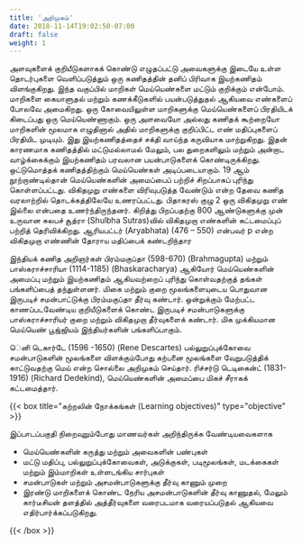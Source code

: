```yaml
---
title: 'அறிமுகம்'
date: 2018-11-14T19:02:50-07:00
draft: false
weight: 1
---
```






அளவுகளைக் குறியீடுகளாகக் கொண்டு எழுதப்பட்டு அவைகளுக்கு இடையே உள்ள தொடர்புகளை
வெளிப்படுத்தும் ஒரு கணிதத்தின் தனிப் பிரிவாக இயற்கணிதம் விளங்குகிறது. இந்த வகுப்பில் மாறிகள்
மெய்யெண்களை மட்டும் குறிக்கும் என்போம். மாறிகளை கையாளுதல் மற்றும் கணக்கீடுகளில் 
பயன்படுத்துதல் ஆகியவை எண்களைப் போலவே அமைகிறது. ஒரு கோவையிலுள்ள மாறிகளுக்கு 
மெய்யெண்களைப் பிரதியிடக் கிடைப்பது ஒரு மெய்யெண்ணாகும். ஒரு அளவையோ அல்லது கணிதக் 
கூற்றையோ மாறிகளின் மூலமாக எழுதினால் அதில் மாறிகளுக்கு குறிப்பிட்ட எண் மதிப்புகளைப்
பிரதியிட முடியும். இது இயற்கணிதத்தைச் சக்தி வாய்ந்த கருவியாக மாற்றுகிறது. இதன் காரணமாக 
கணிதத்தில் மட்டுமல்லாமல் மேலும், பல துறைகளிலும் மற்றும் அன்றாட வாழ்க்கைக்கும் இயற்கணிதம் 
பரவலான பயன்பாடுகளைக் கொண்டிருக்கிறது. ஒட்டுமொத்தக் கணிதத்திற்கும் மெய்யெண்கள்
அடிப்படையாகும். 19 ஆம் நூற்றாண்டில்தான் மெய்யெண்களின் அமைப்பைப் பற்றிச் சிறப்பாகப் புரிந்து 
கொள்ளப்பட்டது. விகிதமுறு எண்களை விரிவுபடுத்த வேண்டும் என்ற தேவை கணித வரலாற்றில் 
தொடக்கத்திலேயே உணரப்பட்டது. பிதாகரஸ் குழு 2 ஒரு விகிதமுறு எண் இல்லை என்பதை
உணர்ந்திருந்தனர். கிறித்து பிறப்பதற்கு 800 ஆண்டுகளுக்கு முன் உருவான சுலபச் சூத்ரா (Shulbha 
Sutras)வில் விகிதமுறா எண்களின் கட்டமைப்புப் பற்றித் தெரிவிக்கிறது. ஆரியபட்டர் (Aryabhata)
(476 – 550) என்பவர் p என்ற விகிதமுறா எண்ணின் தோராய மதிப்பைக் கண்டறிந்தார

இந்தியக் கணித அறிஞர்கள் பிரம்மகுப்தா (598-670) (Brahmagupta) மற்றும் பாஸ்கராச்சாரியா
(1114-1185) (Bhaskaracharya) ஆகியோர் மெய்யெண்களின் அமைப்பு மற்றும் 
இயற்கணிதம் ஆகியவற்றைப் புரிந்து கொள்வதற்குத் தங்கள் பங்களிப்பைத் 
தந்துள்ளனர். மிகை மற்றும் குறை மூலங்களையுடைய பொதுவான 
இருபடிச் சமன்பாட்டுக்கு பிரம்மகுப்தா தீர்வு கண்டார். ஒன்றுக்கும் மேற்பட்ட
காணப்படவேண்டிய குறியீடுகளைக் கொண்ட இருபடிச் சமன்பாடுகளுக்கு 
பாஸ்கராச்சாரியர் குறை மற்றும் விகிதமுறா தீர்வுகளைக் கண்டார். மிக 
முக்கியமான மெய்யெண் பூஜ்ஜியம் இந்தியர்களின் பங்களிப்பாகும். 

ெனி டெகார்டே (1596 -1650) (Rene Descartes) பல்லுறுப்புக்கோவை 
சமன்பாடுகளின் மூலங்களை விளக்கும்போது கற்பனை மூலங்களை
வேறுபடுத்திக் காட்டுவதற்கு மெய் என்ற சொல்லை அறிமுகம் செய்தார். 
ரிச்சர்டு டெடிகைன்ட் (1831-1916) (Richard Dedekind), மெய்யெண்களின் அமைப்பை மிகச் சீராகக் 
கட்டமைத்தார்.

{{< box title="கற்றலின் நோக்கங்கள் (Learning objectives)" type="objective" >}}

இப்பாடப்பகுதி நிறைவுறும்போது மாணவர்கள் அறிந்திருக்க வேண்டியவைகளாக 
* மெய்யெண்களின் கருத்து மற்றும் அவைகளின் பண்புகள்
* மட்டு மதிப்பு, பல்லுறுப்புக்கோவைகள், அடுக்குகள், படிமூலங்கள், மடக்கைகள் மற்றும் 
இம்மாறிகள் உள்ளடங்கிய சார்புகள்
* சமன்பாடுகள் மற்றும் அசமன்பாடுகளுக்கு தீர்வு காணும் முறை
* இரண்டு மாறிகளைக் கொண்ட நேரிய அசமன்பாடுகளின் தீர்வு காணுதல், மேலும் 
கார்டீசியன் தளத்தில் அத்தீர்வுகளை வரைபடமாக வரையப்படுதல்
ஆகியவை எதிர்பார்க்கப்படுகிறது.


{{< /box >}}